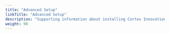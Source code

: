 ```yaml
---
title: "Advanced Setup"
linkTitle: "Advanced Setup"
description: "Supporting information about installing Cortex Innovation with non-default configurations."
weight: 90
---
```

